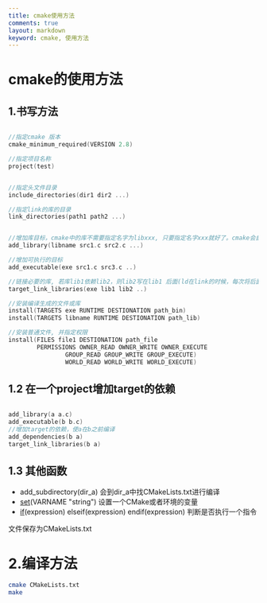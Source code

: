 ```yaml
---
title: cmake使用方法
comments: true
layout: markdown
keyword: cmake, 使用方法
---
```


# cmake的使用方法

## 1.书写方法

```c

//指定cmake 版本
cmake_minimum_required(VERSION 2.8)

//指定项目名称
project(test)


//指定头文件目录
include_directories(dir1 dir2 ...)

//指定link的库的目录
link_directories(path1 path2 ...)


//增加库目标，cmake中的库不需要指定名字为libxxx, 只要指定名字xxx就好了。cmake会自动处理
add_library(libname src1.c src2.c ...)

//增加可执行的目标
add_executable(exe src1.c src3.c ..)

//链接必要的库, 若库lib1依赖lib2，则lib2写在lib1 后面(ld在link的时候，每次将后面库的symbol解析给前面的库; 如果lib1写在lib2后面，ld就会找不到lib2中的符号)
target_link_libraries(exe lib1 lib2 ..)

//安装编译生成的文件或库
install(TARGETS exe RUNTIME DESTIONATION path_bin)
install(TARGETS libname RUNTIME DESTIONATION path_lib)

//安装普通文件, 并指定权限
install(FILES file1 DESTIONATION path_file
		PERMISSIONS OWNER_READ OWNER_WRITE OWNER_EXECUTE
			    GROUP_READ GROUP_WRITE GROUP_EXECUTE)
			    WORLD_READ WORLD_WRITE WORLD_EXECUTE)

```

## 1.2 在一个project增加target的依赖
```c

add_library(a a.c)
add_executable(b b.c)
//增加target的依赖，使a在b之前编译
add_dependencies(b a)
target_link_libraries(b a)
```

## 1.3 其他函数

- add_subdirectory(dir_a)
	会到dir_a中找CMakeLists.txt进行编译
- [set](https://cmake.org/cmake/help/v3.0/command/set.html)(VARNAME "string")
	设置一个CMake或者环境的变量
- [if](https://cmake.org/cmake/help/v3.0/command/if.html)(expression)  elseif(expression) endif(expression)
	判断是否执行一个指令

文件保存为CMakeLists.txt

# 2.编译方法

```bash
cmake CMakeLists.txt
make

```

